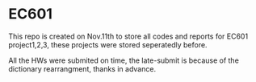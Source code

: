 # EC601
This repo is created on Nov.11th to store all codes and reports for EC601 project1,2,3, these projects were stored seperatedly before.

All the HWs were submited on time, the late-submit is because of the dictionary rearrangment, thanks in advance.
